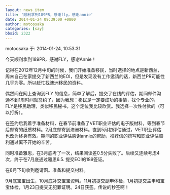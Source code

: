 ```yaml
---
layout: news_item
title: '顺利拿到189PR，感谢fly，感谢annie'
date: 2014-01-24 09:39:00 +0800
author: motoosaka
categories: [say]
bbsid: 2322
---
```


motoosaka 于: 2014-01-24, 10:53:31

今天顺利拿到189PR，感谢FLY，感谢Annie！

记得在2012年12月中旬的时候，我们开始准备移民，当时选择的地点是新西兰，周末自己在家提交了新西兰的EOI，但是发现没有工作邀请的话，新西兰PR可能性几乎为零。所以赶忙找澳洲移民的资料。

偶然间在网上查询到FLY 的信息，简单了解后，提交了在线的评估，期间邮件沟通不到1周时间就签约了，因为我想：移民是一定要成功的事情，找个专业的，FLY是移民助理，类似移民秘书，这个定位我比较欣赏。我选择一次性付款的（可以打折）。

在签约后我着手准备材料，在春节前准备了VET职业评估的电子版材料，等到春节后邮寄的纸质材料。2月底邮寄到澳洲材料。直到5月初评估通过，VET职业评估也改为终身有效。期间的职业评估感谢annie的帮助，推荐信的撰写和职业评估顺利通过离不开她的辛苦。

同时准备雅思，在3月底考了一次，结果阅读差0.5分失败了。后续又连续考虑4次，终于在7月底通过雅思6.5. 提交EOI的189签证。

在8月下旬收到邀请函。准备和提交材料。

9月底宝宝出生，10月底补交宝宝资料。11月初提交副申体检，1月初提交主申和宝宝体检，1月23日提交无犯罪证明。24日获签。传说的秒签啊！
